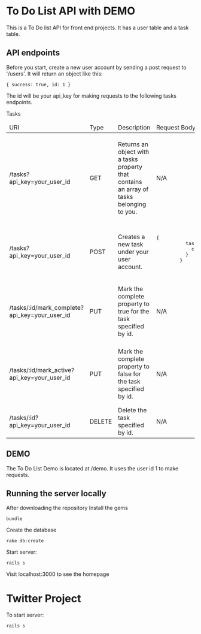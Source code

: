 # To Do List API with DEMO

This is a To Do list API for front end projects. It has a user table and a task table.

## API endpoints

Before you start, create a new user account by sending a post request to '/users'. It will return an object like this:

```
{ success: true, id: 1 }
```

The id will be your api_key for making requests to the following tasks endpoints.

Tasks

<table>
  <thead>
    <tr>
      <td>URI</td>
      <td>Type</td>
      <td>Description</td>
      <td>Request Body</td>
      <td>Sample Response</td>
    </tr>
  </thead>
  <tbody>
    <tr>
      <td>/tasks?api_key=your_user_id</td>
      <td>GET</td>
      <td>Returns an object with a tasks property that contains an array of tasks belonging to you.</td>
      <td>N/A</td>
      <td>
        <pre>{
          tasks: [
            { id: 1,
              content: 'A to do list task',
              complete: 'false',
              created_at: DateObject
            },
            { id: 2,
              content: 'Another to do list task',
              complete: 'true',
              created_at: DateObject
            },
          ]
        }</pre>
      </td>
    </tr>
    <tr>
      <td>/tasks?api_key=your_user_id</td>
      <td>POST</td>
      <td>Creates a new task under your user account.</td>
      <td>
        <pre>{
          task: {
            content: 'This is a task'
          }
        }
        </pre>
      </td>
      <td>
        <pre>{
          task: {
            id: 1,
            content: 'This is a task',
            complete: 'false',
            created_at: DateObject
          }
        }</pre>
      </td>
    </tr>
    <tr>
      <td>/tasks/:id/mark_complete?api_key=your_user_id</td>
      <td>PUT</td>
      <td>Mark the complete property to true for the task specified by id.</td>
      <td>N/A
      </td>
      <td>
        <pre>{
          task: {
            id: 1,
            content: 'This is a task',
            complete: 'true',
            created_at: DateObject,
            updated_at: DateObject
          }
        }</pre>
      </td>
    </tr>
    <tr>
      <td>/tasks/:id/mark_active?api_key=your_user_id</td>
      <td>PUT</td>
      <td>Mark the complete property to false for the task specified by id.</td>
      <td>N/A
      </td>
      <td>
        <pre>{
          task: {
            id: 1,
            content: 'This is a task',
            complete: 'false',
            created_at: DateObject,
            updated_at: DateObject
          }
        }</pre>
      </td>
    </tr>
    <tr>
      <td>/tasks/:id?api_key=your_user_id</td>
      <td>DELETE</td>
      <td>Delete the task specified by id.</td>
      <td>N/A
      </td>
      <td>
        <pre>{
          success: true
        }</pre>
      </td>
    </tr>
  </tbody>
</table>

## DEMO

The To Do List Demo is located at /demo. It uses the user id 1 to make requests.

## Running the server locally

After downloading the repository
Install the gems

```
bundle
```

Create the database

```
rake db:create
```

Start server:

```
rails s
```

Visit localhost:3000 to see the homepage
# Twitter Project

To start server:

```
rails s
```
